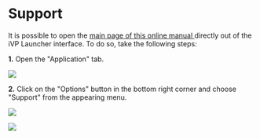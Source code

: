 # Support

It is possible to open the [main page of this online manual ](../../)directly out of the iVP Launcher interface. To do so, take the following steps:

**1.** Open the "Application" tab.

![](../../.gitbook/assets/iVP_launcher_application_tab.png)  

**2.** Click on the "Options" button in the bottom right corner and choose "Support" from the appearing menu.

![](../../.gitbook/assets/iVP_launcher_application_options.png) 

![](../../.gitbook/assets/iVP_launcher_application_options_menu_support.png)
